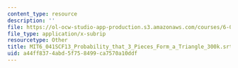 ```yaml
---
content_type: resource
description: ''
file: https://ol-ocw-studio-app-production.s3.amazonaws.com/courses/6-041sc-probabilistic-systems-analysis-and-applied-probability-fall-2013/a44ff8374abd5f758499ca7570a10ddf_MIT6_041SCF13_Probability_that_3_Pieces_Form_a_Triangle_300k.vtt
file_type: application/x-subrip
resourcetype: Other
title: MIT6_041SCF13_Probability_that_3_Pieces_Form_a_Triangle_300k.srt
uid: a44ff837-4abd-5f75-8499-ca7570a10ddf
---
```

